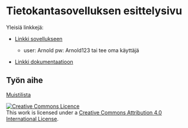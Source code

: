 # Tietokantasovelluksen esittelysivu

Yleisiä linkkejä:

* [Linkki sovellukseen](http://imatias.users.cs.helsinki.fi/memoryTool/task)
  * user: Arnold pw: Arnold123 tai tee oma käyttäjä


* [Linkki dokumentaatioon](https://github.com/w4ldo/memoryTool/blob/master/doc/dokumentaatio.pdf)

## Työn aihe

[Muistilista](http://advancedkittenry.github.io/suunnittelu_ja_tyoymparisto/aiheet/Muistilista.html)

<a rel="license" href="http://creativecommons.org/licenses/by/4.0/"><img alt="Creative Commons Licence" style="border-width:0" src="https://i.creativecommons.org/l/by/4.0/88x31.png" /></a><br />This work is licensed under a <a rel="license" href="http://creativecommons.org/licenses/by/4.0/">Creative Commons Attribution 4.0 International License</a>.

